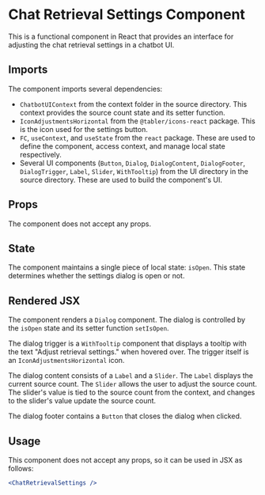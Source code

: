 # Chat Retrieval Settings Component

This is a functional component in React that provides an interface for adjusting the chat retrieval settings in a chatbot UI.

## Imports

The component imports several dependencies:

- `ChatbotUIContext` from the context folder in the source directory. This context provides the source count state and its setter function.
- `IconAdjustmentsHorizontal` from the `@tabler/icons-react` package. This is the icon used for the settings button.
- `FC`, `useContext`, and `useState` from the `react` package. These are used to define the component, access context, and manage local state respectively.
- Several UI components (`Button`, `Dialog`, `DialogContent`, `DialogFooter`, `DialogTrigger`, `Label`, `Slider`, `WithTooltip`) from the UI directory in the source directory. These are used to build the component's UI.

## Props

The component does not accept any props.

## State

The component maintains a single piece of local state: `isOpen`. This state determines whether the settings dialog is open or not.

## Rendered JSX

The component renders a `Dialog` component. The dialog is controlled by the `isOpen` state and its setter function `setIsOpen`.

The dialog trigger is a `WithTooltip` component that displays a tooltip with the text "Adjust retrieval settings." when hovered over. The trigger itself is an `IconAdjustmentsHorizontal` icon.

The dialog content consists of a `Label` and a `Slider`. The `Label` displays the current source count. The `Slider` allows the user to adjust the source count. The slider's value is tied to the source count from the context, and changes to the slider's value update the source count.

The dialog footer contains a `Button` that closes the dialog when clicked.

## Usage

This component does not accept any props, so it can be used in JSX as follows:

```jsx
<ChatRetrievalSettings />
```